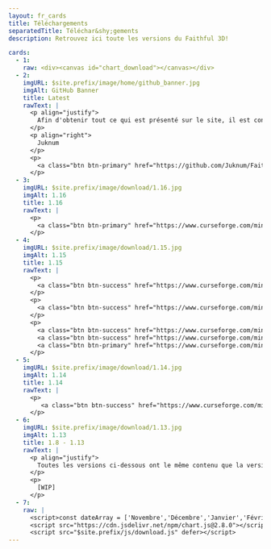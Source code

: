 ```yaml
---
layout: fr_cards
title: Téléchargements
separatedTitle: Téléchar&shy;gements
description: Retrouvez ici toute les versions du Faithful 3D!

cards:
  - 1:
    raw: <div><canvas id="chart_download"></canvas></div>
  - 2:
    imgURL: $site.prefix/image/home/github_banner.jpg
    imgAlt: GitHub Banner
    title: Latest
    rawText: |
      <p align="justify">
        Afin d'obtenir tout ce qui est présenté sur le site, il est conseillé de télécharger la version GitHub. Noter aussi que de vielles versions ne seront plus compatibles avec celle-ci. Allez vous plaindre à Mojang ;)
      </p>
      <p align="right">
        Juknum
      </p>
      <p>
        <a class="btn btn-primary" href="https://github.com/Juknum/Faithful-3D">GitHub</a>
      </p>
  - 3:
    imgURL: $site.prefix/image/download/1.16.jpg
    imgAlt: 1.16
    title: 1.16
    rawText: |
      <p>
        <a class="btn btn-primary" href="https://www.curseforge.com/minecraft/texture-packs/faithful-3d/files/2938029">1.16 - 20w17a</a>
      </p>
  - 4:
    imgURL: $site.prefix/image/download/1.15.jpg
    imgAlt: 1.15
    title: 1.15
    rawText: |
      <p>
        <a class="btn btn-success" href="https://www.curseforge.com/minecraft/texture-packs/faithful-3d/files/2877605">1.15.2 - r1</a>
      </p>
      <p>
        <a class="btn btn-success" href="https://www.curseforge.com/minecraft/texture-packs/faithful-3d/files/2849351">1.15.1 - r1</a>
      </p>
      <p>
        <a class="btn btn-success" href="https://www.curseforge.com/minecraft/texture-packs/faithful-3d/files/2842038">1.15 - r2</a>
        <a class="btn btn-success" href="https://www.curseforge.com/minecraft/texture-packs/faithful-3d/files/2840966">1.15 - r1</a>
        <a class="btn btn-primary" href="https://www.curseforge.com/minecraft/texture-packs/faithful-3d/files/2832299">1.15 - s1</a>
      </p>
  - 5:
    imgURL: $site.prefix/image/download/1.14.jpg
    imgAlt: 1.14
    title: 1.14
    rawText: |
      <p>
         <a class="btn btn-success" href="https://www.curseforge.com/minecraft/texture-packs/faithful-3d/files/2825892">1.14.x - r1</a>
      </p>
  - 6:
    imgURL: $site.prefix/image/download/1.13.jpg
    imgAlt: 1.13
    title: 1.8 - 1.13
    rawText: |
      <p align="justify">
        Toutes les versions ci-dessous ont le même contenu que la version 1.14. Elles ne seront plus mis à jour.
      </p>
      <p>
        [WIP]
      </p>
  - 7:
    raw: |
      <script>const dateArray = ['Novembre','Décembre','Janvier','Février','Mars','Avril','Mai']</script>
      <script src="https://cdn.jsdelivr.net/npm/chart.js@2.8.0"></script>
      <script src="$site.prefix/js/download.js" defer></script>
---
```

